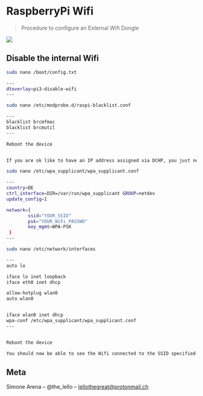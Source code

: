 # RaspberryPi Wifi
> Procedure to configure an External Wifi Dongle

![](header.png)

## Disable the internal Wifi

```sh
sudo nano /boot/config.txt

---
dtoverlay=pi3-disable-wifi
---

sudo nano /etc/modprobe.d/raspi-blacklist.conf

---
blacklist brcmfmac
blacklist brcmutil
---

Reboot the device

```

```sh

If you are ok like to have an IP address assigned via DCHP, you just need to edit the following

sudo nano /etc/wpa_supplicant/wpa_supplicant.conf

---
country=DE
ctrl_interface=DIR=/var/run/wpa_supplicant GROUP=netdev
update_config=1

network={
        ssid="YOUR_SSID"
        psk="YOUR_WiFi_PASSWD"
        key_mgmt=WPA-PSK
 }
---

sudo nano /etc/network/interfaces

---
auto lo

iface lo inet loopback
iface eth0 inet dhcp

allow-hotplug wlan0
auto wlan0


iface wlan0 inet dhcp
wpa-conf /etc/wpa_supplicant/wpa_supplicant.conf
---


Reboot the device
```

```sh
You should now be able to see the Wifi connected to the SSID specified 
```


## Meta

Simone Arena – @the_lello – lellothegreat@protonmail.ch
